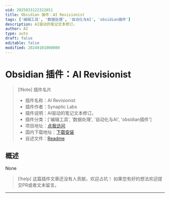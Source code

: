 ```yaml
---
uid: 2025033122322651
title: Obsidian 插件：AI Revisionist
tags: ['编辑工具', '数据处理', '自动化与AI', 'obsidian插件']
description: AI驱动的笔记文本修订。
author: AI
type: auto
draft: false
editable: false
modified: 20240101000000
---
```


# Obsidian 插件：AI Revisionist

> [!Note] 插件名片
> - 插件名称：AI Revisionist
> - 插件作者：Synaptic Labs
> - 插件说明：AI驱动的笔记文本修订。
> - 插件分类：['编辑工具', '数据处理', '自动化与AI', 'obsidian插件']
> - 项目地址：[点我访问](https://github.com/ProfSynapse/obsidian-revisionist)
> - 国内下载地址：[下载安装](https://pkmer.cn/products/plugin/pluginMarket/?revisionist)
> - 自述文件：[Readme](https://ghproxy.net/https://raw.githubusercontent.com/ProfSynapse/obsidian-revisionist/main/README.md)



## 概述

None


> [!help] 
> 这篇插件文章还没有人贡献，欢迎占坑！
> 如果您有好的想法欢迎提交PR或者文末留言。
> 

---



